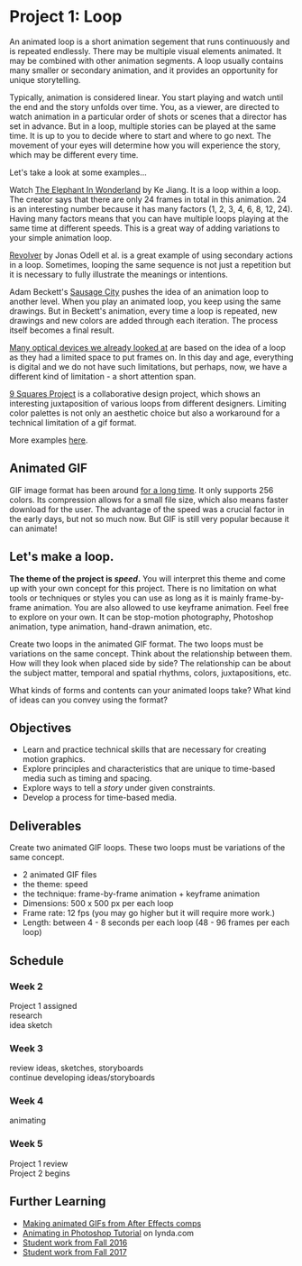 # Project 1: Loop

An animated loop is a short animation segement that runs continuously and is repeated endlessly. There may be multiple visual elements animated. It may be combined with other animation segments. A loop usually contains many smaller or secondary animation, and it provides an opportunity for unique storytelling.

Typically, animation is considered linear. You start playing and watch until the end and the story unfolds over time. You, as a viewer, are directed to watch animation in a particular order of shots or scenes that a director has set in advance. But in a loop, multiple stories can be played at the same time. It is up to you to decide where to start and where to go next. The movement of your eyes will determine how you will experience the story, which may be different every time.

Let's take a look at some examples...

Watch [The Elephant In Wonderland](http://www.jkart.net/anim.html) by Ke Jiang. It is a loop within a loop. The creator says that there are only 24 frames in total in this animation. 24 is an interesting number because it has many factors (1, 2, 3, 4, 6, 8, 12, 24). Having many factors means that you can have multiple loops playing at the same time at different speeds. This is a great way of adding variations to your simple animation loop.

[Revolver](https://vimeo.com/11558102) by Jonas Odell et al. is a great example of using secondary actions in a loop. Sometimes, looping the same sequence is not just a repetition but it is necessary to fully illustrate the meanings or intentions.

Adam Beckett's [Sausage City](https://www.youtube.com/watch?v=RKS7N5ZzpI8) pushes the idea of an animation loop to another level. When you play an animated loop, you keep using the same drawings. But in Beckett's animation, every time a loop is repeated, new drawings and new colors are added through each iteration. The process itself becomes a final result.

[Many optical devices we already looked at](w1-optical-devices.md) are based on the idea of a loop as they had a limited space to put frames on. In this day and age, everything is digital and we do not have such limitations, but perhaps, now, we have a different kind of limitation - a short attention span.

[9 Squares Project](http://9-squares.tumblr.com) is a collaborative design project, which shows an interesting juxtaposition of various loops from different designers. Limiting color palettes is not only an aesthetic choice but also a workaround for a technical limitation of a gif format.

More examples [here](http://www.slimjimstudios.com/).


## Animated GIF
GIF image format has been around [for a long time](http://www.fastcodesign.com/3034030/9-design-ideas-that-forever-changed-the-web). It only supports 256 colors. Its compression allows for a small file size, which also means faster download for the user. The advantage of the speed was a crucial factor in the early days, but not so much now. But GIF is still very popular because it can animate! 


## Let's make a loop.
**The theme of the project is *speed*.** You will interpret this theme and come up with your own concept for this project. There is no limitation on what tools or techniques or styles you can use as long as it is mainly frame-by-frame animation. You are also allowed to use keyframe animation. Feel free to explore on your own. It can be stop-motion photography, Photoshop animation, type animation, hand-drawn animation, etc.

Create two loops in the animated GIF format. The two loops must be variations on the same concept. Think about the relationship between them. How will they look when placed side by side? The relationship can be about the subject matter, temporal and spatial rhythms, colors, juxtapositions, etc.
 
What kinds of forms and contents can your animated loops take? What kind of ideas can you convey using the format?


## Objectives
- Learn and practice technical skills that are necessary for creating motion graphics.
- Explore principles and characteristics that are unique to time-based media such as timing and spacing.
- Explore ways to tell a *story* under given constraints.
- Develop a  process for time-based media.


## Deliverables
Create two animated GIF loops. These two loops must be variations of the same concept.

- 2 animated GIF files
- the theme: speed
- the technique: frame-by-frame animation + keyframe animation
- Dimensions: 500 x 500 px per each loop
- Frame rate: 12 fps (you may go higher but it will require more work.)
- Length: between 4 - 8 seconds per each loop (48 - 96 frames per each loop)

## Schedule

### Week 2
Project 1 assigned  
research  
idea sketch  

### Week 3 
review ideas, sketches, storyboards  
continue developing ideas/storyboards

### Week 4
animating

### Week 5
Project 1 review  
Project 2 begins


## Further Learning
- [Making animated GIFs from After Effects comps](https://www.rocketstock.com/blog/making-animated-gifs-from-after-effects-comps/)
- [Animating in Photoshop Tutorial](https://www.lynda.com/After-Effects-tutorials/Motion-Graphics-Loops-01-Photoshop-Techniques/483234-2.html) on lynda.com
- [Student work from Fall 2016](http://mica-gd3.paperdove.com/2016/loops/)
- [Student work from Fall 2017](http://mica-gd3.paperdove.com/2017/loops/)




